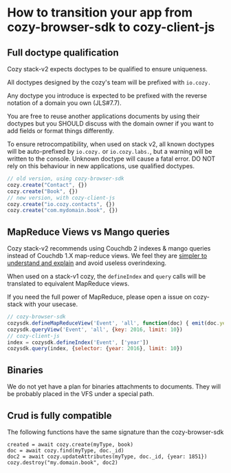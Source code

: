 # How to transition your app from cozy-browser-sdk to cozy-client-js

## Full doctype qualification

Cozy stack-v2 expects doctypes to be qualified to ensure uniqueness.

All doctypes designed by the cozy's team will be prefixed with `io.cozy.`

Any doctype you introduce is expected to be prefixed with the reverse notation of a domain you own (JLS#7.7).

You are free to reuse another applications documents by using their doctypes but you SHOULD discuss with the domain owner if you want to add fields or format things differently.

To ensure retrocompatibility, when used on stack v2, all known doctypes will be auto-prefixed by `io.cozy.` or `io.cozy.labs.`, but a warning will be written to the console. Unknown doctype will cause a fatal error. DO NOT rely on this behaviour in new applications, use qualified doctypes.


```javascript
// old version, using cozy-browser-sdk
cozy.create("Contact", {})
cozy.create("Book", {})
// new version, with cozy-client-js
cozy.create("io.cozy.contacts", {})
cozy.create("com.mydomain.book", {})
```

## MapReduce Views vs Mango queries

Cozy stack-v2 recommends using Couchdb 2 indexes & mango queries instead of Couchdb 1.X map-reduce views. We feel they are [simpler to understand and explain](http://cozy.github.io/cozy-browser-sdk/tutorial-mapreduce.html) and avoid useless overindexing.

When used on a stack-v1 cozy, the `defineIndex` and `query` calls will be translated to equivalent MapReduce views.

If you need the full power of MapReduce, please open a issue on cozy-stack with your usecase.

```javascript
// cozy-browser-sdk
cozysdk.defineMapReduceView('Event', 'all', function(doc) { emit(doc.year); })
cozysdk.queryView('Event', 'all', {key: 2016, limit: 10})
// cozy-client-js
index = cozysdk.defineIndex('Event', ['year'])
cozysdk.query(index, {selector: {year: 2016}, limit: 10})

```

## Binaries

We do not yet have a plan for binaries attachments to documents.
They will be probably placed in the VFS under a special path.

## Crud is fully compatible

The following functions have the same signature than the cozy-browser-sdk
```
created = await cozy.create(myType, book)
doc = await cozy.find(myType, doc._id)
doc2 = await cozy.updateAttributes(myType, doc._id, {year: 1851})
cozy.destroy("my.domain.book", doc2)
```
